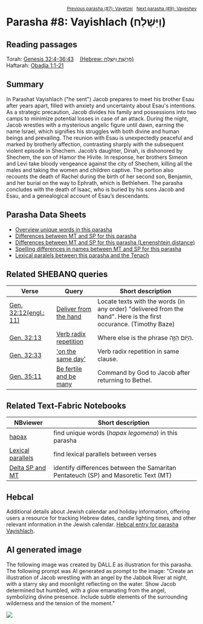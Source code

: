 <span style="float: right;"><sup><a href="../07%20-%20Vayetzei">Previous parasha (#7): Vayetzei</a> &nbsp;&nbsp;<a href="../09%20-%20Vayeshev">Next parasha (#9): Vayeshev</a></sup></span>

# Parasha #8: Vayishlach (וַיִּשְׁלַח) <a name="start"></a>

## Reading passages

Torah: <a href="https://www.stepbible.org/?q=version=NASB2020|reference=Gen.32:4-36:43&options=HNVUG" target="_blank">Genesis 32:4-36:43</a> &nbsp;&nbsp; <a href="https://tikkun.io/#/p/vayishlach" target="_blank">(Hebrew: פָּרָשַׁת וַיִּשְׁלַח)</a><br>
Haftarah: <a href="https://www.stepbible.org/?q=version=NASB2020|reference=Obad&options=HNVUG" target="_blank">Obadja 1:1-21</a>

## Summary

In Parashat Vayishlach ("he sent") Jacob prepares to meet his brother Esau after years apart, filled with anxiety and uncertainty about Esau's intentions. As a strategic precaution, Jacob divides his family and possessions into two camps to minimize potential losses in case of an attack. During the night, Jacob wrestles with a mysterious angelic figure until dawn, earning the name Israel, which signifies his struggles with both divine and human beings and prevailing. The reunion with Esau is unexpectedly peaceful and marked by brotherly affection, contrasting sharply with the subsequent violent episode in Shechem. Jacob’s daughter, Dinah, is dishonored by Shechem, the son of Hamor the Hivite. In response, her brothers Simeon and Levi take bloody vengeance against the city of Shechem, killing all the males and taking the women and children captive. The portion also recounts the death of Rachel during the birth of her second son, Benjamin, and her burial on the way to Ephrath, which is Bethlehem. The parasha concludes with the death of Isaac, who is buried by his sons Jacob and Esau, and a genealogical account of Esau’s descendants.

## Parasha Data Sheets

<ul><li><a href="https://tonyjurg.github.io/Parashot/WeeklyParasha/08%20-%20Vayishlach/hapax_legomena(Vayishlach).html" target="_blank">Overview unique words in this parasha</a>
</li><li><a href="https://tonyjurg.github.io/Parashot/WeeklyParasha/08%20-%20Vayishlach/differences_MT_SP(Vayishlach).html" target="_blank">Differences between MT and SP for this parasha</a>
</li><li><a href="https://tonyjurg.github.io/Parashot/WeeklyParasha/08%20-%20Vayishlach/levenshtein_differences_MT_SP(Vayishlach).html" target="_blank">Differences between MT and SP for this parasha (Lenenshtein distance)</a>
</li><li><a href="https://tonyjurg.github.io/Parashot/WeeklyParasha/08%20-%20Vayishlach/spelling_differences_SP_MT(Vayishlach).html" target="_blank">Spelling differences in names between MT and SP for this parasha</a>
</li><li><a href="https://tonyjurg.github.io/Parashot/WeeklyParasha/08%20-%20Vayishlach/lexical_parallels(Vayishlach).html" target="_blank">Lexical paralels between this parasha and the Tenach</a>
</li></ul>

## Related SHEBANQ queries

Verse | Query | Short description
--- | --- | ---
<a href="https://www.stepbible.org/?q=version=NASB2020\|reference=Gen.32:11&options=HNVUG" target="_blank">Gen. 32:12(engl.: 11)</a>|  <a href="https://shebanq.ancient-data.org/hebrew/text?iid=5471&version=2021&page=1&mr=r&qw=q" target="_blank">Deliver from the hand</a>| Locate texts with the words (in any order) "delivered from the hand". Here is the first occurance. (Timothy Baze)
<a href="https://www.stepbible.org/?q=version=NASB2020\|reference=Gen.32:33&options=HNVUG" target="_blank">Gen. 32:13</a> | <a href="https://shebanq.ancient-data.org/hebrew/text?iid=6089&version=2021&page=1&mr=r&qw=q" target="_blank">Verb radix repetition</a> | Where else is the phrase הַיֹּ֣ום הַזֶּ֑ה.
<a href="https://www.stepbible.org/?q=version=NASB2020\|reference=Gen.32:33&options=HNVUG" target="_blank">Gen. 32:33</a> | <a href="https://shebanq.ancient-data.org/hebrew/text?iid=6558&version=2021&page=1&mr=r&qw=q" target="_blank">'on the same day'</a> | Verb radix repetition in same clause.
<a href="https://www.stepbible.org/?q=version=NASB2020\|reference=Gen.35:11&options=HNVUG" target="_blank">Gen. 35:11</a> | <a href="https://shebanq.ancient-data.org/hebrew/text?iid=6286&version=2021&page=1&mr=r&qw=q" target="_blank">Be fertile and be many</a> | Command by God to Jacob after returning to Bethel.

## Related Text-Fabric Notebooks

NBviewer | Short description
---|---
<a href="https://nbviewer.org/github/tonyjurg/Parashot/blob/main/WeeklyParasha/08%20-%20Vayishlach/hapax.ipynb" target="_blank">hapax</a>| find unique words (*hapax legomena*) in this parasha
<a href="https://nbviewer.org/github/tonyjurg/Parashot/blob/main/WeeklyParasha/08%20-%20Vayishlach/lexical_parallels.ipynb" target="_blank">Lexical parallels</a>| find lexical parallels between verses
<a href="https://nbviewer.org/github/tonyjurg/Parashot/blob/main/WeeklyParasha/08%20-%20Vayishlach/delta_mt_and_sp.ipynb" target="_blank">Delta SP and MT</a>| identify differences between the Samaritan Pentateuch (SP) and Masoretic Text (MT)

## Hebcal

Additional details about Jewish calendar and holiday information, offering users a resource for tracking Hebrew dates, candle lighting times, and other relevant information in the Jewish calendar. <a href="https://www.hebcal.com/sedrot/vayishlach" target="_blank">Hebcal entry for parasha Vayishlach</a>.

## AI generated image

The following image was created by DALL.E as illustration for this parasha. The following prompt was AI generated as prompt to the image: "Create an illustration of Jacob wrestling with an angel by the Jabbok River at night, with a starry sky and moonlight reflecting on the water. Show Jacob determined but humbled, with a glow emanating from the angel, symbolizing divine presence. Include subtle elements of the surrounding wilderness and the tension of the moment."

<img src="images/DALL·E-Vayishlach.jpg">

